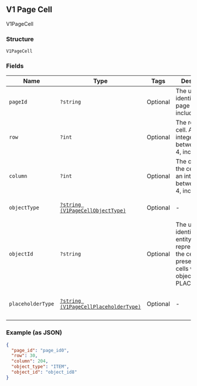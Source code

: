 ## V1 Page Cell

V1PageCell

### Structure

`V1PageCell`

### Fields

| Name | Type | Tags | Description | Getter | Setter |
|  --- | --- | --- | --- | --- | --- |
| `pageId` | `?string` | Optional | The unique identifier of the page the cell is included on. | getPageId(): ?string | setPageId(?string pageId): void |
| `row` | `?int` | Optional | The row of the cell. Always an integer between 0 and 4, inclusive. | getRow(): ?int | setRow(?int row): void |
| `column` | `?int` | Optional | The column of the cell. Always an integer between 0 and 4, inclusive. | getColumn(): ?int | setColumn(?int column): void |
| `objectType` | [`?string (V1PageCellObjectType)`](/doc/models/v1-page-cell-object-type.md) | Optional | -  | getObjectType(): ?string | setObjectType(?string objectType): void |
| `objectId` | `?string` | Optional | The unique identifier of the entity represented in the cell. Not present for cells with an object_type of PLACEHOLDER. | getObjectId(): ?string | setObjectId(?string objectId): void |
| `placeholderType` | [`?string (V1PageCellPlaceholderType)`](/doc/models/v1-page-cell-placeholder-type.md) | Optional | -  | getPlaceholderType(): ?string | setPlaceholderType(?string placeholderType): void |

### Example (as JSON)

```json
{
  "page_id": "page_id0",
  "row": 30,
  "column": 204,
  "object_type": "ITEM",
  "object_id": "object_id8"
}
```

